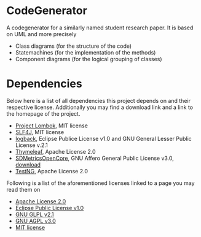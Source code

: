 # CodeGenerator
A codegenerator for a similarly named student research paper.
It is based on UML and more precisely
* Class diagrams (for the structure of the code)
* Statemachines (for the implementation of the methods)
* Component diagrams (for the logical grouping of classes)

# Dependencies
Below here is a list of all dependencies this project depends on and their respective license. Additionally you may find a download link and a link to the homepage of the project.
* [Project Lombok](https://projectlombok.org/), MIT license
* [SLF4J](http://www.slf4j.org/), MIT license
* [logback](http://logback.qos.ch/index.html), Eclipse Publice License v1.0 and GNU General Lesser Public License v.2.1
* [Thymeleaf](https://www.thymeleaf.org/), Apache License 2.0
* [SDMetricsOpenCore](https://www.sdmetrics.com/), GNU Affero General Public License v3.0, [download](https://www.sdmetrics.com/OpenCore.html) 
* [TestNG](https://testng.org/doc/index.html), Apache License 2.0

Following is a list of the aforementioned licenses linked to a page you may read them on
* [Apache License 2.0](https://opensource.org/licenses/Apache-2.0)
* [Eclipse Public License v1.0](https://www.eclipse.org/legal/epl-v10.html)
* [GNU GLPL v2.1](https://www.gnu.org/licenses/old-licenses/lgpl-2.1.html)
* [GNU AGPL v3.0](https://www.gnu.org/licenses/agpl-3.0.en.html)
* [MIT license](https://opensource.org/licenses/MIT)
